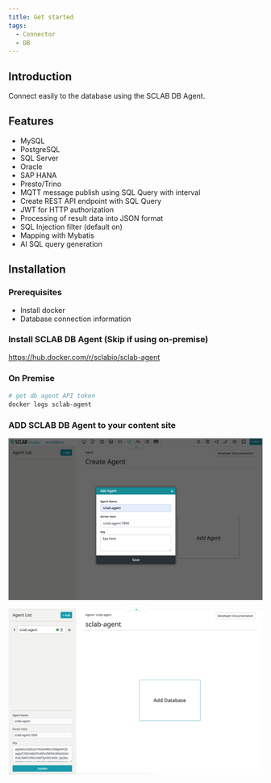 ```yaml
---
title: Get started
tags:
  - Connector
  - DB
---
```


## Introduction
Connect easily to the database using the SCLAB DB Agent.

## Features
- MySQL
- PostgreSQL
- SQL Server
- Oracle
- SAP HANA
- Presto/Trino
- MQTT message publish using SQL Query with interval
- Create REST API endpoint with SQL Query
- JWT for HTTP authorization
- Processing of result data into JSON format
- SQL Injection filter (default on)
- Mapping with Mybatis
- AI SQL query generation

## Installation

### Prerequisites
- Install docker
- Database connection information

### Install SCLAB DB Agent (Skip if using on-premise)
https://hub.docker.com/r/sclabio/sclab-agent

### On Premise 
```bash
# get db agent API token
docker logs sclab-agent
```

### ADD SCLAB DB Agent to your content site
![ADD SCLAB DB Agent Screenshot](./ADDAgent.png)

![ADD SCLAB DB Agent Complete Screenshot](./ADDagentComplete.png)